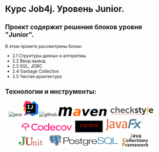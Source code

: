 # Курс Job4j. Уровень Junior.
## Проект содержит решения блоков уровня "Junior".
В этом проекте рассмотрены блоки:
* 2.1 Структуры данных и алгоритмы
* 2.2 Ввод-вывод
* 2.3 SQL, JDBC
* 2.4 Garbage Collection
* 2.5 Чистая архитектура

## Технологии и инструменты:
<p align="center">
<img src="https://www.vectorlogo.zone/logos/java/java-ar21.svg" alt="java" width="120" height="60"/>
<img src="images/idea.png" alt="intellij" height="50"/>
<img src="https://www.vectorlogo.zone/logos/github/github-ar21.svg" alt="github" height="70"/>
<img src="images/maven.png" alt="maven" height="30"/>
<img src="images/checkstyle.png" alt="CheckStyle"  height="40"/>
<img src="images/codecov.png" alt="Codecov"  height="35"/>
<img src="images/jacoco_black.png" alt="Jacoco"  width="90"/>
<img src="images/javafx.png" alt="JavaFX"  height="50"/>
<img src="images/junit.png" alt="JUnit"  height="40"/>
<img src="images/postgresql.png" alt="PSQL"  height="45"/>
<img src="images/jcf.png" alt="JCF"  width="90"/>
</p>
